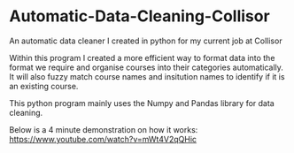 # Automatic-Data-Cleaning-Collisor
An automatic data cleaner I created in python for my current job at Collisor

Within this program I created a more efficient way to format data into the format we require and organise courses into their categories automatically. It will also fuzzy match course names and insitution names to identify if it is an existing course.

This python program mainly uses the Numpy and Pandas library for data cleaning.

Below is a 4 minute demonstration on how it works:
https://www.youtube.com/watch?v=mWt4V2qQHic
